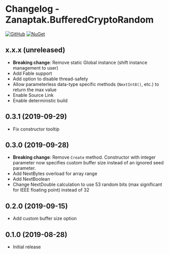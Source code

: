 # Changelog - Zanaptak.BufferedCryptoRandom

[![GitHub](https://img.shields.io/badge/-github-gray?logo=github)](https://github.com/zanaptak/BufferedCryptoRandom) [![NuGet](https://img.shields.io/nuget/v/Zanaptak.BufferedCryptoRandom?logo=nuget)](https://www.nuget.org/packages/Zanaptak.BufferedCryptoRandom)

## x.x.x (unreleased)

- __Breaking change__: Remove static Global instance (shift instance management to user)
- Add Fable support
- Add option to disable thread-safety
- Allow parameterless data-type specific methods (`NextInt8()`, etc.) to return the max value
- Enable Source Link
- Enable deterministic build

## 0.3.1 (2019-09-29)

- Fix constructor tooltip

## 0.3.0 (2019-09-28)

- __Breaking change__: Remove `Create` method. Constructor with integer parameter now specifies custom buffer size instead of an ignored seed parameter.
- Add NextBytes overload for array range
- Add NextBoolean
- Change NextDouble calculation to use 53 random bits (max significant for IEEE floating point) instead of 32

## 0.2.0 (2019-09-15)

- Add custom buffer size option

## 0.1.0 (2019-08-28)

- Initial release
